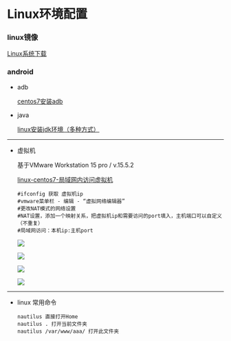 # Linux环境配置

### linux镜像

[Linux系统下载](https://man.linuxde.net/download/)



### android

* adb 

  [centos7安装adb](https://blog.csdn.net/zhesir/article/details/77542859)

* java

  [linux安装jdk环境（多种方式）](https://blog.csdn.net/lyhkmm/article/details/79524712)



---



* 虚拟机

  基于VMware Workstation 15 pro / v.15.5.2

  [linux-centos7-局域网内访问虚拟机](https://blog.csdn.net/Varose/article/details/98791852)

  ``` text
  #ifconfig 获取 虚拟机ip
  #vmware菜单栏 - 编辑 - “虚拟网络编辑器”
  #更改NAT模式的网络设置
  #NAT设置，添加一个映射关系，把虚拟机ip和需要访问的port填入，主机端口可以自定义（不重复）
  #局域网访问：本机ip:主机port
  ```

  ![](https://i.loli.net/2021/04/13/jHny2LgEIdcG7FP.png)

  ![](https://i.loli.net/2021/04/13/42lZWhSGrOKNgmY.png)

  ![](https://i.loli.net/2021/04/13/7b6TSqsNHBh9UDR.png)

  ![](https://i.loli.net/2021/04/13/YSOjKtv9V6aRmAq.png)





---



* linux 常用命令

  ``` shell
  nautilus 直接打开Home
  nautilus . 打开当前文件夹
  nautilus /var/www/aaa/ 打开此文件夹
  
  
  ```

  